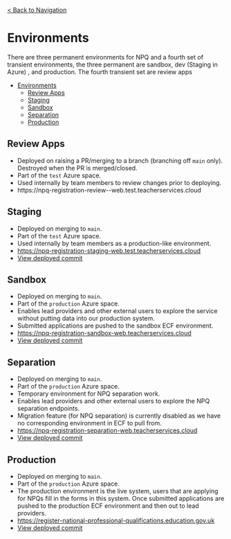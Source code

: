 [< Back to Navigation](../README.md)

# Environments

There are three permanent environments for NPQ and a fourth set of transient environments, the three permanent are sandbox, dev (Staging in Azure) , and production. The fourth transient set are review apps

- [Environments](#environments)
  - [Review Apps](#review-apps)
  - [Staging](#staging)
  - [Sandbox](#sandbox)
  - [Separation](#separation)
  - [Production](#production)

## Review Apps

- Deployed on raising a PR/merging to a branch (branching off `main` only). Destroyed when the PR is merged/closed.
- Part of the `test` Azure space.
- Used internally by team members to review changes prior to deploying.
- https://npq-registration-review-<PR-NUMBER>-web.test.teacherservices.cloud

## Staging

- Deployed on merging to `main`.
- Part of the `test` Azure space.
- Used internally by team members as a production-like environment.
- https://npq-registration-staging-web.test.teacherservices.cloud
- [View deployed commit](https://npq-registration-staging-web.test.teacherservices.cloud/healthcheck.json)

## Sandbox

- Deployed on merging to `main`.
- Part of the `production` Azure space.
- Enables lead providers and other external users to explore the service without putting data into our production system.
- Submitted applications are pushed to the sandbox ECF environment.
- https://npq-registration-sandbox-web.teacherservices.cloud
- [View deployed commit](https://npq-registration-sandbox-web.teacherservices.cloud/healthcheck.json)

## Separation

- Deployed on merging to `main`.
- Part of the `production` Azure space.
- Temporary environment for NPQ separation work.
- Enables lead providers and other external users to explore the NPQ separation endpoints.
- Migration feature (for NPQ separation) is currently disabled as we have no corresponding environment in ECF to pull from.
- https://npq-registration-separation-web.teacherservices.cloud
- [View deployed commit](https://npq-registration-separation-web.teacherservices.cloud/healthcheck.json)

## Production

- Deployed on merging to `main`.
- Part of the `production` Azure space.
- The production environment is the live system, users that are applying for NPQs fill in the forms in this system. Once submitted applications are pushed to the production ECF environment and then out to lead providers.
- https://register-national-professional-qualifications.education.gov.uk
- [View deployed commit](https://register-national-professional-qualifications.education.gov.uk/healthcheck.json)
